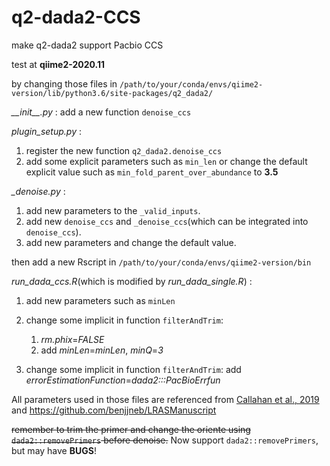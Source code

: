 # q2-dada2-CCS

make q2-dada2 support Pacbio CCS

test at **qiime2-2020.11**

by changing those files in `/path/to/your/conda/envs/qiime2-version/lib/python3.6/site-packages/q2_dada2/`

*\_\_init\_\_.py* : add a new function `denoise_ccs`

*plugin_setup.py* : 

  1. register the new function `q2_dada2.denoise_ccs` 
  2. add some explicit parameters such as `min_len` or change the default explicit value such as `min_fold_parent_over_abundance` to **3.5**

*\_denoise.py* : 

  1. add new parameters to the `_valid_inputs`.
  2. add new `denoise_ccs` and `_denoise_ccs`(which can be integrated into `denoise_ccs`).
  3. add new parameters and change the default value.

then add a new Rscript in `/path/to/your/conda/envs/qiime2-version/bin`

*run_dada_ccs.R*(which is modified by *run_dada_single.R*) : 

  1. add new parameters such as `minLen`
  2. change some implicit in function `filterAndTrim`: 
  
      1. *rm.phix*=*FALSE*
      2. add *minLen*=*minLen*, *minQ*=*3*
      
  3. change some implicit in function `filterAndTrim`: add *errorEstimationFunction*=*dada2:::PacBioErrfun*

All parameters used in those files are referenced from [Callahan et al., 2019](https://doi.org/10.1093/nar/gkz569) and https://github.com/benjjneb/LRASManuscript

~~remember to trim the primer and change the oriente using `dada2::removePrimers` before denoise.~~
Now support `dada2::removePrimers`, but may have **BUGS**!